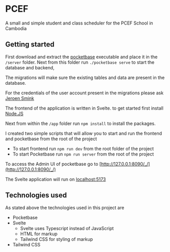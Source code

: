 # PCEF

A small and simple student and class scheduler for the PCEF School in Cambodia

## Getting started

First download and extract the [pocketbase](https://pocketbase.io/docs/) executable and place it in the `/server` folder. Next from this folder run `./pocketbase serve` to start the database and backend,

The migrations will make sure the existing tables and data are present in the database.

For the credentials of the user account present in the migrations please ask [Jeroen Smink](https://github.com/jeroensmink98)

The frontend of the application is written in Svelte. to get started first install [Node.JS](https://nodejs.org/en/download/)

Next from within the `/app` folder run `npm install` to install the packages.

I created two simple scripts that will allow you to start and run the frontend and pocketbase from the root of the project

- To start frontend run `npm run dev` from the root folder of the project
- To start Pocketbase run `npm run server` from the root of the project

To access the Admin UI of pocketbase go to [http://127.0.0.1:8090/_/](http://127.0.0.1:8090/_/)

The Svelte application will run on [localhost:5173](http://localhost:5173)

## Technologies used

As stated above the technologies used in this project are 

- Pocketbase
- Svelte
    - Svelte uses Typescript instead of JavaScript
    - HTML for markup
    - Tailwind CSS for styling of markup
- Tailwind CSS